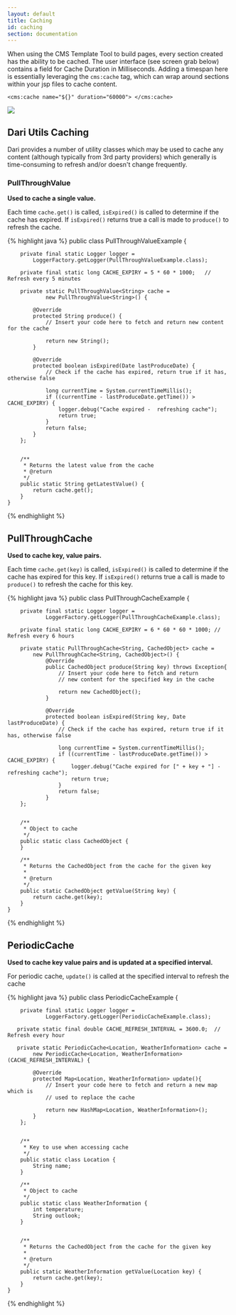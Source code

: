 ```yaml
---
layout: default
title: Caching
id: caching
section: documentation
---
```

<div markdown="1" class="span12">

When using the CMS Template Tool to build pages, every section created has the ability to be cached. The user interface (see screen grab below) contains a field for Cache Duration in Milliseconds. Adding a timespan here is essentially leveraging the `cms:cache` tag, which can wrap around sections within your jsp files to cache content.

`<cms:cache name="${}" duration="60000"> </cms:cache>`

![](http://docs.brightspot.s3.amazonaws.com/cache-duration.png)


## Dari Utils Caching

Dari provides a number of utility classes which may be used to cache any content (although typically from 3rd party providers) which generally is time-consuming to refresh and/or doesn't change frequently.

### PullThroughValue

**Used to cache a single value.**

Each time `cache.get()` is called, `isExpired()` is called to determine if the cache has expired. If `isExpired()` returns true a call is made to `produce()` to refresh the cache.

<div class="highlight">{% highlight java %}
    public class PullThroughValueExample {
        
        private final static Logger logger =    
            LoggerFactory.getLogger(PullThroughValueExample.class);        
        
        private final static long CACHE_EXPIRY = 5 * 60 * 1000;   //  Refresh every 5 minutes

        private static PullThroughValue<String> cache = 
                new PullThroughValue<String>() {
                   
            @Override
            protected String produce() {                
                // Insert your code here to fetch and return new content for the cache
                
                return new String();
            }

            @Override
            protected boolean isExpired(Date lastProduceDate) {                
                // Check if the cache has expired, return true if it has, otherwise false
                
                long currentTime = System.currentTimeMillis();
                if ((currentTime - lastProduceDate.getTime()) > CACHE_EXPIRY) {
                    logger.debug("Cache expired -  refreshing cache");
                    return true;
                }
                return false;
            }
        };

        
        /**
         * Returns the latest value from the cache
         * @return 
         */
        public static String getLatestValue() {
            return cache.get();
        }
    }
{% endhighlight %}</div>



## PullThroughCache

**Used to cache key, value pairs.**

Each time `cache.get(key)` is called, `isExpired()` is called to determine if the cache has expired for this key. If `isExpired()` returns true a call is made to `produce()` to refresh the cache for this key.

<div class="highlight">{% highlight java %}
    public class PullThroughCacheExample {

        private final static Logger logger =
                LoggerFactory.getLogger(PullThroughCacheExample.class);

        private final static long CACHE_EXPIRY = 6 * 60 * 60 * 1000; // Refresh every 6 hours

        private static PullThroughCache<String, CachedObject> cache =
            new PullThroughCache<String, CachedObject>() {
                @Override
                public CachedObject produce(String key) throws Exception{
                    // Insert your code here to fetch and return
                    // new content for the specified key in the cache

                    return new CachedObject();
                }

                @Override
                protected boolean isExpired(String key, Date lastProduceDate) {
                    // Check if the cache has expired, return true if it has, otherwise false

                    long currentTime = System.currentTimeMillis();
                    if ((currentTime - lastProduceDate.getTime()) > CACHE_EXPIRY) {
                        logger.debug("Cache expired for [" + key + "] - refreshing cache");
                        return true;
                    }
                    return false;
                }
        };

        
        /**
         * Object to cache
         */   
        public static class CachedObject {
        }

        /**
         * Returns the CachedObject from the cache for the given key
         * 
         * @return 
         */
        public static CachedObject getValue(String key) {
            return cache.get(key);
        }
    }
{% endhighlight %}</div>


## PeriodicCache

**Used to cache key value pairs and is updated at a specified interval.**

For periodic cache, `update()` is called at the specified interval to refresh the cache

<div class="highlight">{% highlight java %}
    public class PeriodicCacheExample {

        private final static Logger logger =
                LoggerFactory.getLogger(PeriodicCacheExample.class);
        
       private static final double CACHE_REFRESH_INTERVAL = 3600.0;  // Refresh every hour

       private static PeriodicCache<Location, WeatherInformation> cache = 
            new PeriodicCache<Location, WeatherInformation>(CACHE_REFRESH_INTERVAL) {
            
            @Override
            protected Map<Location, WeatherInformation> update(){                
                // Insert your code here to fetch and return a new map which is
                // used to replace the cache
                
                return new HashMap<Location, WeatherInformation>();                
            }            
        };

       
        /**
         * Key to use when accessing cache
         */   
        public static class Location {
            String name;
        }
        
        /**
         * Object to cache
         */   
        public static class WeatherInformation {
            int temperature;
            String outlook;              
        }
        

        /**
         * Returns the CachedObject from the cache for the given key
         * 
         * @return 
         */
        public static WeatherInformation getValue(Location key) {
            return cache.get(key);
        }
    }
{% endhighlight %}</div>